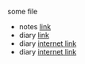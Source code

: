 some file

- notes [link](./link) 
- diary [link](./diary)
- diary [internet link](http://www.diary.com)
- diary [internet link](https://www.diary.com)
